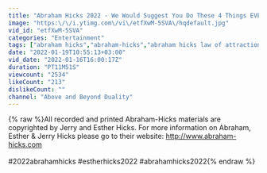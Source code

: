 ```yaml
---
title: "Abraham Hicks 2022 - We Would Suggest You Do These 4 Things EVERYDAY This Year"
image: "https:\/\/i.ytimg.com\/vi\/etfXwM-5SVA\/hqdefault.jpg"
vid_id: "etfXwM-5SVA"
categories: "Entertainment"
tags: ["abraham hicks","abraham-hicks","abraham hicks law of attraction"]
date: "2022-01-19T10:55:13+03:00"
vid_date: "2022-01-16T16:00:17Z"
duration: "PT11M51S"
viewcount: "2534"
likeCount: "213"
dislikeCount: ""
channel: "Above and Beyond Duality"
---
```

{% raw %}All recorded and printed Abraham-Hicks materials are copyrighted by Jerry and Esther Hicks. For more information on Abraham, Esther &amp; Jerry Hicks please go to their website: <a rel="nofollow" target="blank" href="http://www.abraham-hicks.com">http://www.abraham-hicks.com</a><br /><br />#2022abrahamhicks #estherhicks2022 #abrahamhicks2022{% endraw %}

